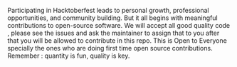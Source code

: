 Participating in Hacktoberfest leads to personal growth, professional opportunities, and community building. But it all begins with meaningful contributions to open-source software. We will accept all good quality code , please see the issues and ask the maintainer to assign that to you after that you will be allowed to contribute in this repo. This is Open to Everyone specially the ones who are doing first time open source contributions. Remember : quantity is fun, quality is key.
